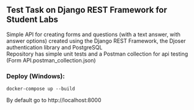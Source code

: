 ## Test Task on Django REST Framework for Student Labs
Simple API for creating forms and questions (with a text answer, with answer options) created using the Django REST Framework, the Djoser authentication library and PostgreSQL
<br>
Repository has simple unit tests and a Postman collection for api testing (Form API.postman_collection.json)
### Deploy (Windows):
```
docker-compose up --build
```
By default go to http://localhost:8000
